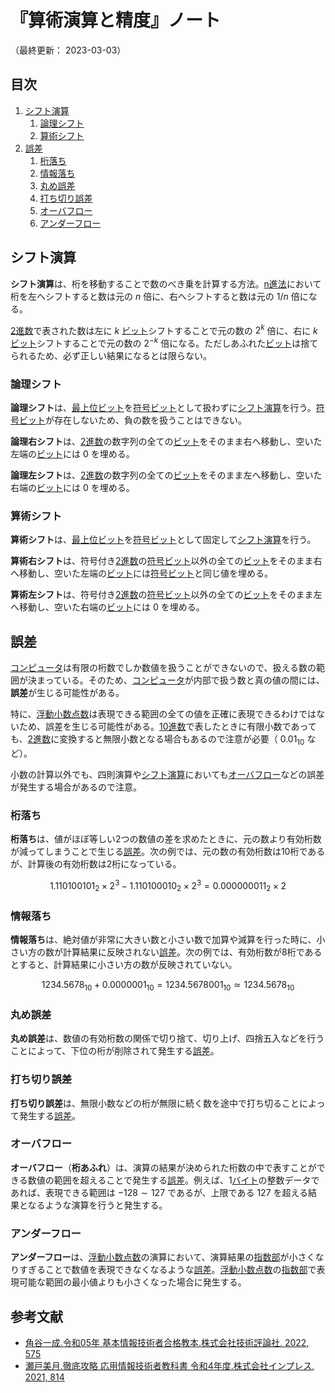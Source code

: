 # 『算術演算と精度』ノート

（最終更新： 2023-03-03）


## 目次

1. [シフト演算](#シフト演算)
	1. [論理シフト](#論理シフト)
	1. [算術シフト](#算術シフト)
1. [誤差](#誤差)
	1. [桁落ち](#桁落ち)
	1. [情報落ち](#情報落ち)
	1. [丸め誤差](#丸め誤差)
	1. [打ち切り誤差](#打ち切り誤差)
	1. [オーバフロー](#オーバフロー)
	1. [アンダーフロー](#アンダーフロー)


## シフト演算

**シフト演算**は、桁を移動することで数のべき乗を計算する方法。[n進法](./radix.md#基数)において桁を左へシフトすると数は元の $n$ 倍に、右へシフトすると数は元の $1/n$ 倍になる。

[2進数](./radix.md#2進数)で表された数は左に $k$ [ビット](../../../_/chapters/computer_and_number.md#ビット)シフトすることで元の数の $2^k$ 倍に、右に $k$ [ビット](../../../_/chapters/computer_and_number.md#ビット)シフトすることで元の数の $2^{-k}$ 倍になる。ただしあふれた[ビット](../../../_/chapters/computer_and_number.md#ビット)は捨てられるため、必ず正しい結果になるとは限らない。

### 論理シフト

**論理シフト**は、[最上位ビット](../../../_/chapters/computer_and_number.md#msb)を[符号ビット](./numeric_representation.md#符号ビット)として扱わずに[シフト演算](#シフト演算)を行う。[符号ビット](./numeric_representation.md#符号ビット)が存在しないため、負の数を扱うことはできない。

**論理右シフト**は、[2進数](./radix.md#2進数)の数字列の全ての[ビット](../../../_/chapters/computer_and_number.md#ビット)をそのまま右へ移動し、空いた左端の[ビット](../../../_/chapters/computer_and_number.md#ビット)には $0$ を埋める。

**論理左シフト**は、[2進数](./radix.md#2進数)の数字列の全ての[ビット](../../../_/chapters/computer_and_number.md#ビット)をそのまま左へ移動し、空いた右端の[ビット](../../../_/chapters/computer_and_number.md#ビット)には $0$ を埋める。

### 算術シフト

**算術シフト**は、[最上位ビット](../../../_/chapters/computer_and_number.md#msb)を[符号ビット](./numeric_representation.md#符号ビット)として固定して[シフト演算](#シフト演算)を行う。

**算術右シフト**は、符号付き[2進数](./radix.md#2進数)の[符号ビット](./numeric_representation.md#符号ビット)以外の全ての[ビット](../../../_/chapters/computer_and_number.md#ビット)をそのまま右へ移動し、空いた左端の[ビット](../../../_/chapters/computer_and_number.md#ビット)には[符号ビット](./numeric_representation.md#符号ビット)と同じ値を埋める。

**算術左シフト**は、符号付き[2進数](./radix.md#2進数)の[符号ビット](./numeric_representation.md#符号ビット)以外の全ての[ビット](../../../_/chapters/computer_and_number.md#ビット)をそのまま左へ移動し、空いた右端の[ビット](../../../_/chapters/computer_and_number.md#ビット)には $0$ を埋める。


## 誤差

[コンピュータ](../../../../computer/_/chapters/basic_knowledge_of_computer.md#コンピュータ)は有限の桁数でしか数値を扱うことができないので、扱える数の範囲が決まっている。そのため、[コンピュータ](../../../../computer/_/chapters/basic_knowledge_of_computer.md#コンピュータ)が内部で扱う数と真の値の間には、**誤差**が生じる可能性がある。

特に、[浮動小数点数](./numeric_representation.md#浮動小数点数)は表現できる範囲の全ての値を正確に表現できるわけではないため、誤差を生じる可能性がある。[10進数](./radix.md#10進数)で表したときに有限小数であっても、[2進数](./radix.md#2進数)に変換すると無限小数となる場合もあるので注意が必要（ $0.01_{10}$ など）。

小数の計算以外でも、四則演算や[シフト演算](#シフト演算)においても[オーバフロー](#オーバフロー)などの誤差が発生する場合があるので注意。

### 桁落ち

**桁落ち**は、値がほぼ等しい2つの数値の差を求めたときに、元の数より有効桁数が減ってしまうことで生じる[誤差](#誤差)。次の例では、元の数の有効桁数は10桁であるが、計算後の有効桁数は2桁になっている。

```math
1.110100101_2 \times 2^3 - 1.110100010_2 \times 2^3 = 0.000000011_2 \times 2
```

### 情報落ち

**情報落ち**は、絶対値が非常に大きい数と小さい数で加算や減算を行った時に、小さい方の数が計算結果に反映されない[誤差](#誤差)。次の例では、有効桁数が8桁であるとすると、計算結果に小さい方の数が反映されていない。

```math
1234.5678_{10} + 0.0000001_{10} = 1234.5678001_{10} \simeq 1234.5678_{10}
```

### 丸め誤差

**丸め誤差**は、数値の有効桁数の関係で切り捨て、切り上げ、四捨五入などを行うことによって、下位の桁が削除されて発生する[誤差](#誤差)。

### 打ち切り誤差

**打ち切り誤差**は、無限小数などの桁が無限に続く数を途中で打ち切ることによって発生する[誤差](#誤差)。

### オーバフロー

**オーバフロー**（**桁あふれ**）は、演算の結果が決められた桁数の中で表すことができる数値の範囲を超えることで発生する[誤差](#誤差)。例えば、1[バイト](../../../_/chapters/computer_and_number.md#バイト)の整数データであれば、表現できる範囲は $-128 \sim 127$ であるが、上限である $127$ を超える結果となるような演算を行うと発生する。

### アンダーフロー

**アンダーフロー**は、[浮動小数点数](./numeric_representation.md#浮動小数点数)の演算において、演算結果の[指数部](./numeric_representation.md#浮動小数点数)が小さくなりすぎることで数値を表現できなくなるような[誤差](#誤差)。[浮動小数点数](./numeric_representation.md#浮動小数点数)の[指数部](./numeric_representation.md#浮動小数点数)で表現可能な範囲の最小値よりも小さくなった場合に発生する。


## 参考文献

- [角谷一成.令和05年 基本情報技術者合格教本.株式会社技術評論社, 2022, 575](https://gihyo.jp/book/2022/978-4-297-13164-7)
- [瀬戸美月.徹底攻略 応用情報技術者教科書 令和4年度.株式会社インプレス, 2021, 814](https://book.impress.co.jp/books/1121101057)
